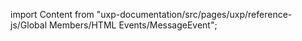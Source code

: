 
import Content from "uxp-documentation/src/pages/uxp/reference-js/Global Members/HTML Events/MessageEvent";

<Content query="product=photoshop"/>
